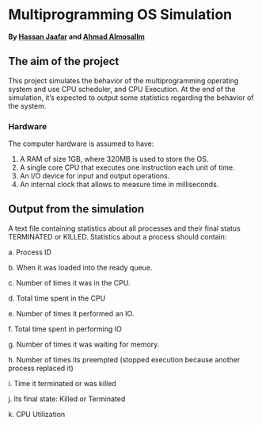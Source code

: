 # Multiprogramming OS Simulation

**By [Hassan Jaafar](https://github.com/Hassan-Jaafar) and [Ahmad Almosallm](https://github.com/Ahmad-Almosallam)**
## The aim of the project
This project simulates the behavior of the multiprogramming operating system and use
CPU scheduler, and CPU Execution. At the end of the simulation, it’s expected to output
some statistics regarding the behavior of the system.
### Hardware
The computer hardware is assumed to have:
1. A RAM of size 1GB, where 320MB is used to store the OS.
2. A single core CPU that executes one instruction each unit of time.
3. An I/O device for input and output operations.
4. An internal clock that allows to measure time in milliseconds.


## Output from the simulation
A text file containing statistics about all processes and their final status TERMINATED
or KILLED. Statistics about a process should contain:

a. Process ID

b. When it was loaded into the ready queue.

c. Number of times it was in the CPU.

d. Total time spent in the CPU

e. Number of times it performed an IO.

f. Total time spent in performing IO

g. Number of times it was waiting for memory.

h. Number of times its preempted (stopped execution because another process
replaced it)

i. Time it terminated or was killed

j. Its final state: Killed or Terminated

k. CPU Utilization
